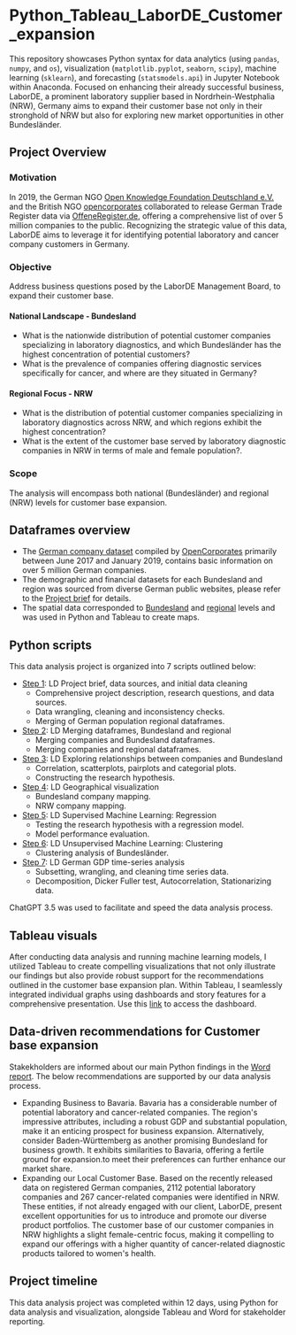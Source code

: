 # Python_Tableau_LaborDE_Customer_expansion
This repository showcases Python syntax for data analytics (using `pandas`, `numpy`, and `os`), visualization (`matplotlib.pyplot`, `seaborn`, `scipy`), machine learning (`sklearn`), and forecasting (`statsmodels.api`) in Jupyter Notebook within Anaconda. Focused on enhancing their already successful business, LaborDE, a prominent laboratory supplier based in Nordrhein-Westphalia (NRW), Germany aims to expand their customer base not only in their stronghold of NRW but also for exploring new market opportunities in other Bundesländer.

## Project Overview

### Motivation
In 2019, the German NGO [Open Knowledge Foundation Deutschland e.V.](https://okfn.de/) and the British NGO [opencorporates](https://opencorporates.com/) collaborated to release German Trade Register data via [OffeneRegister.de](https://offeneregister.de/), offering a comprehensive list of over 5 million companies to the public. Recognizing the strategic value of this data, LaborDE aims to leverage it for identifying potential laboratory and cancer company customers in Germany.
### Objective
Address business questions posed by the LaborDE Management Board, to expand their customer base. 
#### National Landscape - Bundesland
* What is the nationwide distribution of potential customer companies specializing in laboratory diagnostics, and which Bundesländer has the highest concentration of potential customers?
* What is the prevalence of companies offering diagnostic services specifically for cancer, and where are they situated in Germany?
#### Regional Focus - NRW
* What is the distribution of potential customer companies specializing in laboratory diagnostics across NRW, and which regions exhibit the highest concentration?
* What is the extent of the customer base served by laboratory diagnostic companies in NRW in terms of male and female population?.  
### Scope
The analysis will encompass both national (Bundesländer) and regional (NRW) levels for customer base expansion.
## Dataframes overview
* The [German company dataset](https://offeneregister.de/) compiled by [OpenCorporates](https://opencorporates.com/) primarily between June 2017 and January 2019, contains basic information on over 5 million German companies.
* The demographic and financial datasets for each Bundesland and region was sourced from diverse German public websites, please refer to the [Project brief](01_2024_LaborDE_analysis/01_Project_Management/Project_brief.pdf) for details.
* The spatial data corresponded to [Bundesland](https://github.com/isellsoap/deutschlandGeoJSON/blob/main/README.md) and [regional](https://www.suche-postleitzahl.org/plz-karte-erstellen) levels and was used in Python and Tableau to create maps.  
## Python scripts
This data analysis project is organized into 7 scripts outlined below:
* [Step 1](01_2024_LaborDE_analysis/03_Scripts/Step1_LD_Project_brief_data_sources_and_cleaning.ipynb): LD Project brief, data sources, and initial data cleaning
  * Comprehensive project description, research questions, and data sources.
  * Data wrangling, cleaning and inconsistency checks.
  * Merging of German population regional dataframes.
* [Step 2](01_2024_LaborDE_analysis/03_Scripts/Step2_LD_German_company_merging.ipynb): LD Merging dataframes, Bundesland and regional
  * Merging companies and Bundesland dataframes.
  * Merging companies and regional dataframes.
* [Step 3](01_2024_LaborDE_analysis/03_Scripts/Step3_LD_Exploring_relationships_between_companies_and_Bundesland.ipynb): LD Exploring relationships between companies and Bundesland
  * Correlation, scatterplots, pairplots and categorial plots.
  * Constructing the research hypothesis.
* [Step 4](01_2024_LaborDE_analysis/03_Scripts/Step4_LD_Geographical_visualization.ipynb): LD Geographical visualization
  * Bundesland company mapping.
  * NRW company mapping.
* [Step 5](01_2024_LaborDE_analysis/03_Scripts/Step5_LD_Supervised_machine_learning_Regression.ipynb): LD Supervised Machine Learning: Regression
  * Testing the research hypothesis with a regression model.
  * Model performance evaluation.
* [Step 6](01_2024_LaborDE_analysis/03_Scripts/Step6_LD_Unsupervised_machine_learning_Clustering.ipynb): LD Unsupervised Machine Learning: Clustering
  * Clustering analysis of Bundesländer.
* [Step 7](01_2024_LaborDE_analysis/03_Scripts/Step7_LD_German_GDP_Time_series_anaylsis.ipynb): LD German GDP time-series analysis
  * Subsetting, wrangling, and cleaning time series data.
  * Decomposition, Dicker Fuller test, Autocorrelation, Stationarizing data.

ChatGPT 3.5 was used to facilitate and speed the data analysis process. 

## Tableau visuals
After conducting data analysis and running machine learning models, I utilized Tableau to create compelling visualizations that not only illustrate our findings but also provide robust support for the recommendations outlined in the customer base expansion plan. Within Tableau, I seamlessly integrated individual graphs using dashboards and story features for a comprehensive presentation. Use this [link](https://public.tableau.com/app/profile/nadia.ordonez/viz/GermancompaniesLaborDE/LaborDECustomerexpansion) to access the dashboard.

## Data-driven recommendations for Customer base expansion 
Stakekholders are informed about our main Python findings in the [Word report](01_2024_LaborDE_analysis/05_Send_to_client/Data_driven_recommendations.pdf). The below recommendations are supported by our data analysis process.
* Expanding Business to Bavaria. 
Bavaria has a considerable number of potential laboratory and cancer-related companies. The region's impressive attributes, including a robust GDP and substantial population, make it an enticing prospect for business expansion. Alternatively, consider Baden-Württemberg as another promising Bundesland for business growth. It exhibits similarities to Bavaria, offering a fertile ground for expansion.to meet their preferences can further enhance our market share.
* Expanding our Local Customer Base.
Based on the recently released data on registered German companies, 2112 potential laboratory companies and 267 cancer-related companies were identified in NRW. These entities, if not already engaged with our client, LaborDE, present excellent opportunities for us to introduce and promote our diverse product portfolios. The customer base of our customer companies in NRW highlights a slight female-centric focus, making it compelling to expand our offerings with a higher quantity of cancer-related diagnostic products tailored to women's health.
                                                                         
## Project timeline
This data analysis project was completed within 12 days, using Python for data analysis and visualization, alongside Tableau and Word for stakeholder reporting. 
